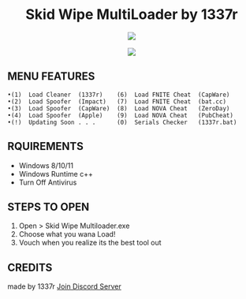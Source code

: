 <h1 align="center">
   Skid Wipe MultiLoader by 1337r 
</h1>
<p align= "center">
   <kbd>
   <img  src=https://raw.githubusercontent.com/qc1337/Skid-Wipe-MultiLoader_Fn-Cheats/1.png
   <img  src=https://raw.githubusercontent.com/qc1337/Skid-Wipe-MultiLoader_Fn-Cheats/2.png
   </kbd><br><br>
   <img src="https://img.shields.io/github/languages/top/Blank-c/Blank-Grabber">
</p>

## MENU FEATURES

    •(1)  Load Cleaner  (1337r)    (6)  Load FNITE Cheat  (CapWare)  
    •(2)  Load Spoofer  (Impact)   (7)  Load FNITE Cheat  (bat.cc)   
    •(3)  Load Spoofer  (CapWare)  (8)  Load NOVA Cheat   (ZeroDay)  
    •(4)  Load Spoofer  (Apple)    (9)  Load NOVA Cheat   (PubCheat)
    •(!)  Updating Soon . . .      (0)  Serials Checker   (1337r.bat)

  
## RQUIREMENTS

- Windows 8/10/11
- Windows Runtime c++
- Turn Off Antivirus

## STEPS TO OPEN 

1. Open > Skid Wipe Multiloader.exe
2. Choose what you wana Load!
3. Vouch when you realize its the best tool out

## CREDITS
made by 1337r
[Join Discord Server](https://discord.gg/5xEg3GXD)
